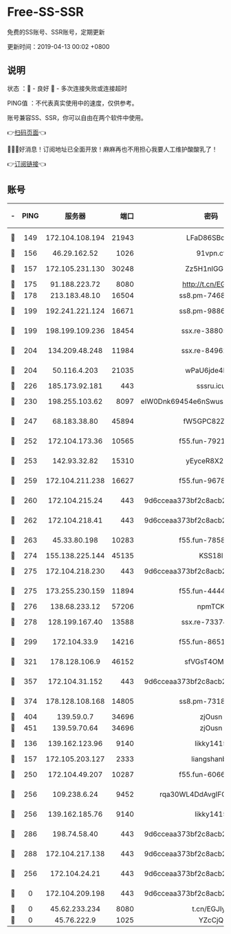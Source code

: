 # Free-SS-SSR

免费的SS账号、SSR账号，定期更新

更新时间：2019-04-13 00:02 +0800

## 说明

状态     ：🙂 - 良好 🙁 - 多次连接失败或连接超时

PING值   ：不代表真实使用中的速度，仅供参考。

账号兼容SS、SSR，你可以自由在两个软件中使用。

👉[扫码页面](https://liesauer.github.io/Free-SS-SSR/)👈

🎉🎉🎉好消息！订阅地址已全面开放！麻麻再也不用担心我要人工维护酸酸乳了！

👉[订阅链接](https://www.liesauer.net/yogurt/subscribe?ACCESS_TOKEN=DAYxR3mMaZAsaqUb)👈

## 账号

|-|PING|服务器|端口|密码|加密方式|区域|
|:----:|:----:|:-----:|-----:|:----:|:----:|:----:|
|🙂|149|172.104.108.194|21943|LFaD86SBq2lY|aes-256-cfb|JP|
|🙂|156|46.29.162.52|1026|91vpn.cf|rc4-md5|RU|
|🙂|157|172.105.231.130|30248|Zz5H1nlGGKHx|aes-256-cfb|JP|
|🙂|175|91.188.223.72|8080|http://t.cn/EGJIyrl|rc4-md5|RU|
|🙂|178|213.183.48.10|16504|ss8.pm-74689869|rc4-md5|RU|
|🙂|199|192.241.221.124|16671|ss8.pm-98861372|aes-256-cfb|US|
|🙂|199|198.199.109.236|18454|ssx.re-38805389|aes-256-cfb|US|
|🙂|204|134.209.48.248|11984|ssx.re-84962517|aes-256-cfb|US|
|🙂|204|50.116.4.203|21035|wPaU6jde4NZT|aes-256-cfb|US|
|🙂|226|185.173.92.181|443|sssru.icu|rc4-md5|RU|
|🙂|230|198.255.103.62|8097|eIW0Dnk69454e6nSwuspv9DmS201tQ0D|aes-256-cfb|US|
|🙂|247|68.183.38.80|45894|fW5GPC82Z97G|aes-256-cfb|GB|
|🙂|252|172.104.173.36|10565|f55.fun-79210636|aes-256-cfb|SG|
|🙂|253|142.93.32.82|15310|yEyceR8X2EVd|aes-256-cfb|GB|
|🙂|259|172.104.211.238|16627|f55.fun-96789632|aes-256-cfb|US|
|🙂|260|172.104.215.24|443|9d6cceaa373bf2c8acb22e60b6a58be6|aes-256-cfb|US|
|🙂|262|172.104.218.41|443|9d6cceaa373bf2c8acb22e60b6a58be6|aes-256-cfb|US|
|🙂|263|45.33.80.198|10283|f55.fun-78582823|aes-256-cfb|US|
|🙂|274|155.138.225.144|45135|KSS18l|rc4-md5|US|
|🙂|275|172.104.218.230|443|9d6cceaa373bf2c8acb22e60b6a58be6|aes-256-cfb|US|
|🙂|275|173.255.230.159|11894|f55.fun-44441803|aes-256-cfb|US|
|🙂|276|138.68.233.12|57206|npmTCK|rc4-md5|US|
|🙂|278|128.199.167.40|13588|ssx.re-73374110|aes-256-cfb|SG|
|🙂|299|172.104.33.9|14216|f55.fun-86515358|aes-256-cfb|SG|
|🙂|321|178.128.106.9|46152|sfVGsT4OMxHC|aes-256-cfb|SG|
|🙂|357|172.104.31.152|443|9d6cceaa373bf2c8acb22e60b6a58be6|aes-256-cfb|US|
|🙂|374|178.128.108.168|14805|ss8.pm-73188848|aes-256-cfb|SG|
|🙂|404|139.59.0.7|34696|zjOusn|chacha20|IN|
|🙂|451|139.59.70.64|34696|zjOusn|chacha20|IN|
|🙂|136|139.162.123.96|9140|likky1415|aes-256-cfb|JP|
|🙂|157|172.105.203.127|2333|liangshanbo|chacha20|JP|
|🙂|250|172.104.49.207|10287|f55.fun-60668643|aes-256-cfb|SG|
|🙂|256|109.238.6.24|9452|rqa30WL4DdAvgIFG6Fs3znzTa|aes-256-cfb|FR|
|🙂|256|139.162.185.76|9140|likky1415|aes-256-cfb|DE|
|🙂|286|198.74.58.40|443|9d6cceaa373bf2c8acb22e60b6a58be6|aes-256-cfb|US|
|🙂|288|172.104.217.138|443|9d6cceaa373bf2c8acb22e60b6a58be6|aes-256-cfb|US|
|🙁|256|172.104.24.21|443|9d6cceaa373bf2c8acb22e60b6a58be6|aes-256-cfb|US|
|🙁|0|172.104.209.198|443|9d6cceaa373bf2c8acb22e60b6a58be6|aes-256-cfb|US|
|🙁|0|45.62.233.234|8080|t.cn/EGJIyrl|rc4-md5|CA|
|🙁|0|45.76.222.9|1025|YZcCjQ|rc4-md5|JP|
